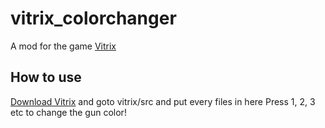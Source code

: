 # vitrix_colorchanger
A mod for the game [Vitrix](https://github.com/ShadityZ/Vitrix)

## How to use
[Download Vitrix](https://github.com/ShadityZ/Vitrix/releases/latest) and goto vitrix/src and put every files in here
Press 1, 2, 3 etc to change the gun color!
